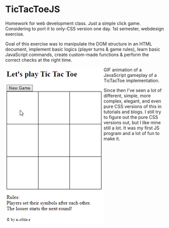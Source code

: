 # TicTacToeJS
Homework for web development class. Just a simple click game. Considering to port it to only-CSS version one day. 1st semester, webdesign exercise.

Goal of this exercise was to manipulate the DOM structure in an HTML document, implement basic logics (player turns & game rules), learn basic JavaScript commands, create custom-made functions & perform the correct checks at the right time. 

<img src="TicTacToeJS_show.gif" alt="GIF animation of a JavaScript gameplay of a TicTacToe implementation." style="float: left">

GIF animation of a JavaScript gameplay of a TicTacToe implementation.

Since then I've seen a lot of different, simple, more complex, elegant, and even pure CSS versions of this in tutorials and blogs. I still try to figure out the pure CSS versions out, but I like mine still a lot. It was my first JS program and a lot of fun to make it.
